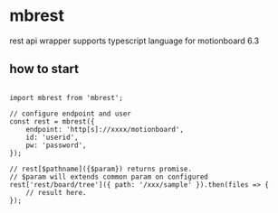 # mbrest
rest api wrapper supports typescript language for motionboard 6.3

## how to start

```

import mbrest from 'mbrest';

// configure endpoint and user
const rest = mbrest({
    endpoint: 'http[s]://xxxx/motionboard',
    id: 'userid',
    pw: 'password',
});

// rest[$pathname]({$param}) returns promise.
// $param will extends common param on configured
rest['rest/board/tree']({ path: '/xxx/sample' }).then(files => {
    // result here.
});

```